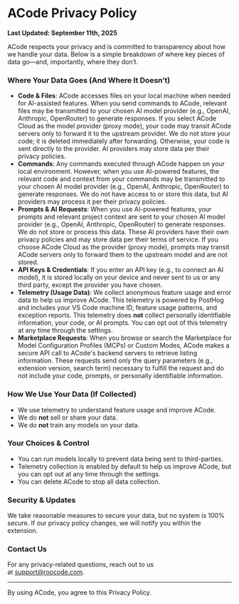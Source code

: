 # ACode Privacy Policy

**Last Updated: September 11th, 2025**

ACode respects your privacy and is committed to transparency about how we handle your data. Below is a simple breakdown of where key pieces of data go—and, importantly, where they don’t.

### **Where Your Data Goes (And Where It Doesn’t)**

- **Code & Files**: ACode accesses files on your local machine when needed for AI-assisted features. When you send commands to ACode, relevant files may be transmitted to your chosen AI model provider (e.g., OpenAI, Anthropic, OpenRouter) to generate responses. If you select ACode Cloud as the model provider (proxy mode), your code may transit ACode servers only to forward it to the upstream provider. We do not store your code; it is deleted immediately after forwarding. Otherwise, your code is sent directly to the provider. AI providers may store data per their privacy policies.
- **Commands**: Any commands executed through ACode happen on your local environment. However, when you use AI-powered features, the relevant code and context from your commands may be transmitted to your chosen AI model provider (e.g., OpenAI, Anthropic, OpenRouter) to generate responses. We do not have access to or store this data, but AI providers may process it per their privacy policies.
- **Prompts & AI Requests**: When you use AI-powered features, your prompts and relevant project context are sent to your chosen AI model provider (e.g., OpenAI, Anthropic, OpenRouter) to generate responses. We do not store or process this data. These AI providers have their own privacy policies and may store data per their terms of service. If you choose ACode Cloud as the provider (proxy mode), prompts may transit ACode servers only to forward them to the upstream model and are not stored.
- **API Keys & Credentials**: If you enter an API key (e.g., to connect an AI model), it is stored locally on your device and never sent to us or any third party, except the provider you have chosen.
- **Telemetry (Usage Data)**: We collect anonymous feature usage and error data to help us improve ACode. This telemetry is powered by PostHog and includes your VS Code machine ID, feature usage patterns, and exception reports. This telemetry does **not** collect personally identifiable information, your code, or AI prompts. You can opt out of this telemetry at any time through the settings.
- **Marketplace Requests**: When you browse or search the Marketplace for Model Configuration Profiles (MCPs) or Custom Modes, ACode makes a secure API call to ACode's backend servers to retrieve listing information. These requests send only the query parameters (e.g., extension version, search term) necessary to fulfill the request and do not include your code, prompts, or personally identifiable information.

### **How We Use Your Data (If Collected)**

- We use telemetry to understand feature usage and improve ACode.
- We do **not** sell or share your data.
- We do **not** train any models on your data.

### **Your Choices & Control**

- You can run models locally to prevent data being sent to third-parties.
- Telemetry collection is enabled by default to help us improve ACode, but you can opt out at any time through the settings.
- You can delete ACode to stop all data collection.

### **Security & Updates**

We take reasonable measures to secure your data, but no system is 100% secure. If our privacy policy changes, we will notify you within the extension.

### **Contact Us**

For any privacy-related questions, reach out to us at support@roocode.com.

---

By using ACode, you agree to this Privacy Policy.
